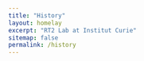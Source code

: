 ```yaml
---
title: "History"
layout: homelay
excerpt: "RT2 Lab at Institut Curie"
sitemap: false
permalink: /history
---
```

